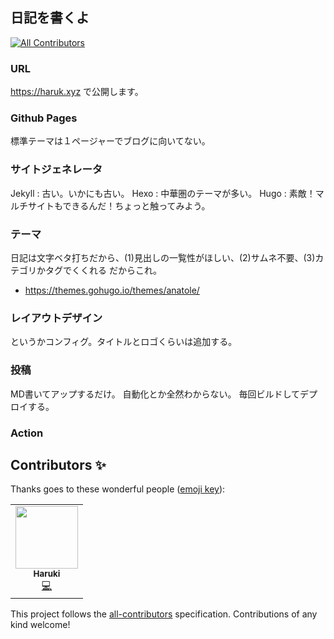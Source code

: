 ## 日記を書くよ
<!-- ALL-CONTRIBUTORS-BADGE:START - Do not remove or modify this section -->
[![All Contributors](https://img.shields.io/badge/all_contributors-1-orange.svg?style=flat-square)](#contributors-)
<!-- ALL-CONTRIBUTORS-BADGE:END -->

### URL
https://haruk.xyz で公開します。

### Github Pages
標準テーマは１ページャーでブログに向いてない。

### サイトジェネレータ
Jekyll : 古い。いかにも古い。
Hexo : 中華圏のテーマが多い。
Hugo : 素敵！マルチサイトもできるんだ！ちょっと触ってみよう。

### テーマ
日記は文字ベタ打ちだから、(1)見出しの一覧性がほしい、(2)サムネ不要、(3)カテゴリかタグでくくれる
だからこれ。
- https://themes.gohugo.io/themes/anatole/

### レイアウトデザイン

というかコンフィグ。タイトルとロゴくらいは追加する。

### 投稿

MD書いてアップするだけ。
自動化とか全然わからない。
毎回ビルドしてデプロイする。

### Action


## Contributors ✨

Thanks goes to these wonderful people ([emoji key](https://allcontributors.org/docs/en/emoji-key)):

<!-- ALL-CONTRIBUTORS-LIST:START - Do not remove or modify this section -->
<!-- prettier-ignore-start -->
<!-- markdownlint-disable -->
<table>
  <tr>
    <td align="center"><a href="https://github.com/haruketh"><img src="https://avatars.githubusercontent.com/u/31604703?v=4?s=100" width="100px;" alt=""/><br /><sub><b>Haruki</b></sub></a><br /><a href="https://github.com/haruketh/haruk.xyz/commits?author=haruketh" title="Code">💻</a></td>
  </tr>
</table>

<!-- markdownlint-restore -->
<!-- prettier-ignore-end -->

<!-- ALL-CONTRIBUTORS-LIST:END -->

This project follows the [all-contributors](https://github.com/all-contributors/all-contributors) specification. Contributions of any kind welcome!